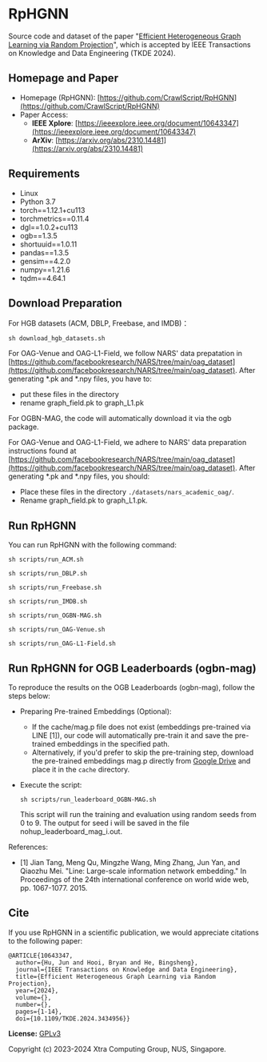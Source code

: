 # RpHGNN
Source code and dataset of the paper "[Efficient Heterogeneous Graph Learning via Random Projection](https://arxiv.org/abs/2310.14481)", which is accepted by IEEE Transactions on Knowledge and Data Engineering (TKDE 2024).



## Homepage and Paper

+ Homepage (RpHGNN): [https://github.com/CrawlScript/RpHGNN](https://github.com/CrawlScript/RpHGNN)
+ Paper Access:
    - **IEEE Xplore**: [https://ieeexplore.ieee.org/document/10643347](https://ieeexplore.ieee.org/document/10643347)
    - **ArXiv**: [https://arxiv.org/abs/2310.14481](https://arxiv.org/abs/2310.14481)




## Requirements

+ Linux
+ Python 3.7
+ torch==1.12.1+cu113
+ torchmetrics==0.11.4
+ dgl==1.0.2+cu113
+ ogb==1.3.5
+ shortuuid==1.0.11
+ pandas==1.3.5
+ gensim==4.2.0
+ numpy==1.21.6
+ tqdm==4.64.1


## Download Preparation

For HGB datasets (ACM, DBLP, Freebase, and IMDB)：

```shell
sh download_hgb_datasets.sh 
```

For OAG-Venue and OAG-L1-Field, we follow NARS' data prepatation in [https://github.com/facebookresearch/NARS/tree/main/oag_dataset](https://github.com/facebookresearch/NARS/tree/main/oag_dataset).
After generating *.pk and *.npy files, you have to:
- put these files in the directory 
- rename graph_field.pk to graph_L1.pk


For OGBN-MAG, the code will automatically download it via the ogb package.


For OAG-Venue and OAG-L1-Field, we adhere to NARS' data preparation instructions found at [https://github.com/facebookresearch/NARS/tree/main/oag_dataset](https://github.com/facebookresearch/NARS/tree/main/oag_dataset).
After generating *.pk and *.npy files, you should:
- Place these files in the directory `./datasets/nars_academic_oag/`.
- Rename graph_field.pk to graph_L1.pk.



## Run RpHGNN

You can run RpHGNN with the following command:
```shell
sh scripts/run_ACM.sh

sh scripts/run_DBLP.sh

sh scripts/run_Freebase.sh

sh scripts/run_IMDB.sh

sh scripts/run_OGBN-MAG.sh

sh scripts/run_OAG-Venue.sh

sh scripts/run_OAG-L1-Field.sh
```


## Run RpHGNN for OGB Leaderboards (ogbn-mag)

To reproduce the results on the OGB Leaderboards (ogbn-mag), follow the steps below:

- Preparing Pre-trained Embeddings (Optional):
    - If the cache/mag.p file does not exist (embeddings pre-trained via LINE [1]), our code will automatically pre-train it and save the pre-trained embeddings in the specified path.
    - Alternatively, if you'd prefer to skip the pre-training step, download the pre-trained embeddings mag.p directly from [Google Drive](https://drive.google.com/file/d/1Q7gD1xpmLeFJu5xWWY3nwa46cM8xYClH/view?usp=sharing) and place it in the `cache` directory.


- Execute the script:

    ```shell
    sh scripts/run_leaderboard_OGBN-MAG.sh
    ```
    
    This script will run the training and evaluation using random seeds from 0 to 9. The output for seed i will be saved in the file nohup_leaderboard_mag_i.out.


References:
- [1] Jian Tang, Meng Qu, Mingzhe Wang, Ming Zhang, Jun Yan, and Qiaozhu Mei. "Line: Large-scale information network embedding." In Proceedings of the 24th international conference on world wide web, pp. 1067-1077. 2015.



## Cite

If you use RpHGNN in a scientific publication, we would appreciate citations to the following paper:

```
@ARTICLE{10643347,
  author={Hu, Jun and Hooi, Bryan and He, Bingsheng},
  journal={IEEE Transactions on Knowledge and Data Engineering}, 
  title={Efficient Heterogeneous Graph Learning via Random Projection}, 
  year={2024},
  volume={},
  number={},
  pages={1-14},
  doi={10.1109/TKDE.2024.3434956}}
```





__License:__ [GPLv3](https://www.gnu.org/licenses/gpl-3.0.en.html)

Copyright (c) 2023-2024 Xtra Computing Group, NUS, Singapore.

